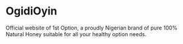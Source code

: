 # OgidiOyin
Official website of 1st Option, a proudly Nigerian brand of pure 100% Natural Honey suitable for all your healthy option needs.
